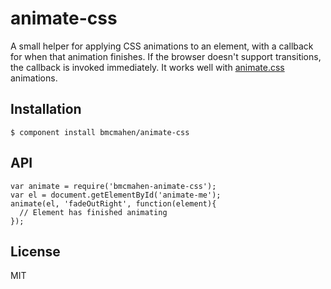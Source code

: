 
# animate-css

A small helper for applying CSS animations to an element, with a callback for when that animation finishes. If the browser doesn't support transitions, the callback is invoked immediately. It works well with [animate.css](https://github.com/daneden/animate.css) animations.

## Installation

    $ component install bmcmahen/animate-css

## API

    var animate = require('bmcmahen-animate-css');
    var el = document.getElementById('animate-me');
    animate(el, 'fadeOutRight', function(element){
      // Element has finished animating
    });


## License

  MIT
